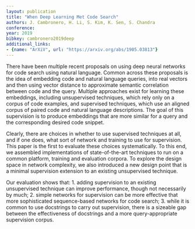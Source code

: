 ```yaml
---
layout: publication
title: "When Deep Learning Met Code Search"
authors: J. Cambronero, H. Li, S. Kim, K. Sen, S. Chandra
conference: 
year: 2019
bibkey: cambronero2019deep
additional_links:
- {name: "ArXiV", url: "https://arxiv.org/abs/1905.03813"}
---
```

There have been multiple recent proposals on using deep neural networks for code search using natural language. Common across these proposals is the idea of embedding code and natural language queries, into real vectors and then using vector distance to approximate semantic correlation between code and the query. Multiple approaches exist for learning these embeddings, including unsupervised techniques, which rely only on a corpus of code examples, and supervised techniques, which use an aligned corpus of paired code and natural language descriptions. The goal of this supervision is to produce embeddings that are more similar for a query and the corresponding desired code snippet.

Clearly, there are choices in whether to use supervised techniques at all, and if one does, what sort of network and training to use for supervision. This paper is the first to evaluate these choices systematically. To this end, we assembled implementations of state-of-the-art techniques to run on a common platform, training and evaluation corpora. To explore the design space in network complexity, we also introduced a new design point that is a minimal supervision extension to an existing unsupervised technique.

Our evaluation shows that: 1. adding supervision to an existing unsupervised technique can improve performance, though not necessarily by much; 2. simple networks for supervision can be more effective that more sophisticated sequence-based networks for code search; 3. while it is common to use docstrings to carry out supervision, there is a sizeable gap between the effectiveness of docstrings and a more query-appropriate supervision corpus. 
